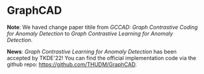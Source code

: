 # GraphCAD
**Note**: We haved change paper titile from *GCCAD: Graph Contrastive Coding for Anomaly Detection* to *Graph Contrastive Learning for Anomaly Detection*.

**News**: *Graph Contrastive Learning for Anomaly Detection* has been accepted by TKDE'22! You can find the official implementation code via the github repo: https://github.com/THUDM/GraphCAD.